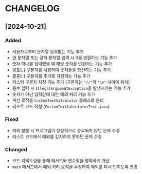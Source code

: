 # CHANGELOG

## [2024-10-21]

### Added

- 사용자로부터 문자열 입력받는 기능 추가
- 빈 문자열 또는 공백 문자열 입력 시 0을 반환하는 기능 추가
- 숫자 하나를 입력했을 때 해당 숫자를 반환하는 기능 추가
- 쉼표(`,`) 구분자를 사용하여 숫자들을 합산하는 기능 추가
- 콜론(`:`) 구분자를 추가로 지원하는 기능 추가
- 커스텀 구분자 지정 기능 추가 (구분자는 `"//"`와 `"\n"` 사이에 위치)
- 음수 입력 시 `IllegalArgumentException`을 발생시키는 기능 추가
- 숫자가 아닌 입력값에 대한 예외 처리 기능 추가
- 계산 로직을 `CustomTextCalculator` 클래스로 분리
- 테스트 코드 작성 (`CustomTextCalculatorTest.java`)

### Fixed

- 예외 발생 시 프로그램이 정상적으로 종료되지 않던 문제 수정
- 테스트 코드에서 예외를 감지하지 못하던 문제 수정

### Changed

- 코드 리팩토링을 통해 메서드와 변수명을 명확하게 개선
- `main` 메서드에서 예외 처리 로직을 수정하여 예외를 다시 던지도록 변경
